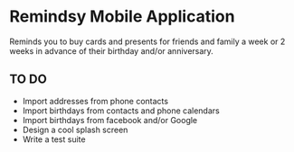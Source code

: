 # Remindsy Mobile Application

Reminds you to buy cards and presents for friends and family a week or 2 weeks in advance of their birthday and/or anniversary.

## TO DO
- Import addresses from phone contacts
- Import birthdays from contacts and phone calendars
- Import birthdays from facebook and/or Google
- Design a cool splash screen
- Write a test suite

